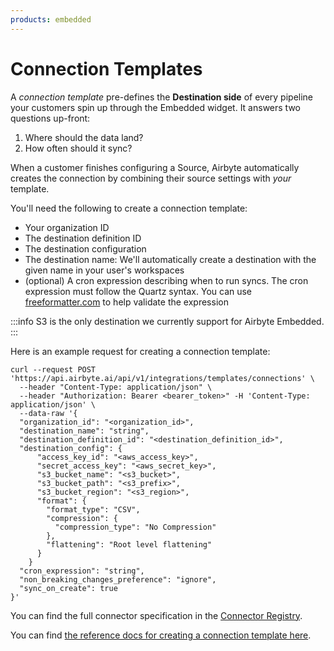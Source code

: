 ```yaml
---
products: embedded
---
```


# Connection Templates


A *connection template* pre-defines the **Destination side** of every pipeline your customers spin up through the Embedded widget. It answers two questions up-front:

1. Where should the data land?  
2. How often should it sync?

When a customer finishes configuring a Source, Airbyte automatically creates the connection by combining their source settings with *your* template.


You'll need the following to create a connection template:
- Your organization ID
- The destination definition ID
- The destination configuration
- The destination name: We'll automatically create a destination with the given name in your user's workspaces
- (optional) A cron expression describing when to run syncs. The cron expression must follow the Quartz syntax. You can use [freeformatter.com](https://www.freeformatter.com/cron-expression-generator-quartz.html) to help validate the expression

:::info
S3 is the only destination we currently support for Airbyte Embedded.
:::

Here is an example request for creating a connection template:
```
curl --request POST 'https://api.airbyte.ai/api/v1/integrations/templates/connections' \
  --header "Content-Type: application/json" \
  --header "Authorization: Bearer <bearer_token>" -H 'Content-Type: application/json' \
  --data-raw '{
  "organization_id": "<organization_id>",
  "destination_name": "string",
  "destination_definition_id": "<destination_definition_id>",
  "destination_config": {
      "access_key_id": "<aws_access_key>",
      "secret_access_key": "<aws_secret_key>",
      "s3_bucket_name": "<s3_bucket>",
      "s3_bucket_path": "<s3_prefix>",
      "s3_bucket_region": "<s3_region>",
      "format": {
        "format_type": "CSV",
        "compression": {
          "compression_type": "No Compression"
        },
        "flattening": "Root level flattening"
      }
    }
  "cron_expression": "string",
  "non_breaking_changes_preference": "ignore",
  "sync_on_create": true
}'
```

You can find the full connector specification in the [Connector Registry](https://connectors.airbyte.com/files/registries/v0/cloud_registry.json).

You can find [the reference docs for creating a connection template here](https://api.airbyte.ai/api/v1/docs#tag/Template-Connections/operation/create_integrations_templates_connections).
